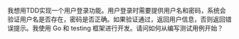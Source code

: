 我想用TDD实现一个用户登录功能。用户登录时需要提供用户名和密码，系统会验证用户名是否存在，密码是否正确。如果验证通过，返回用户信息，否则返回错误提示。我使用 Go 和 testing 框架进行开发。请问如何从编写测试用例开始？
